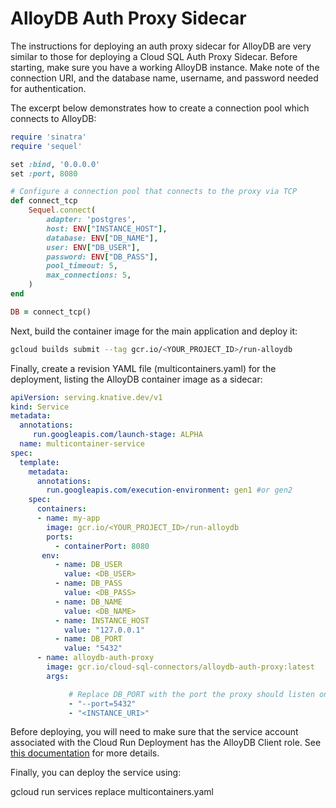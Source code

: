 # AlloyDB Auth Proxy Sidecar
The instructions for deploying an auth proxy sidecar for AlloyDB are very similar to those for deploying a Cloud SQL Auth Proxy Sidecar. Before starting, make sure you have a working AlloyDB instance. Make note of the connection URI, and the database name, username, and password needed for authentication.

The excerpt below demonstrates how to create a connection pool which connects to AlloyDB:

```ruby
require 'sinatra'
require 'sequel'

set :bind, '0.0.0.0'
set :port, 8080

# Configure a connection pool that connects to the proxy via TCP
def connect_tcp
    Sequel.connect(
        adapter: 'postgres',
        host: ENV["INSTANCE_HOST"],
        database: ENV["DB_NAME"],
        user: ENV["DB_USER"],
        password: ENV["DB_PASS"],
        pool_timeout: 5,
        max_connections: 5,
    )
end

DB = connect_tcp()
```

 Next, build the container image for the main application and deploy it:

```bash
gcloud builds submit --tag gcr.io/<YOUR_PROJECT_ID>/run-alloydb
```

Finally, create a revision YAML file (multicontainers.yaml) for the deployment, listing the AlloyDB container image as a sidecar:

```yaml
apiVersion: serving.knative.dev/v1
kind: Service
metadata:
  annotations: 
     run.googleapis.com/launch-stage: ALPHA
  name: multicontainer-service
spec:
  template:
    metadata:
      annotations:
        run.googleapis.com/execution-environment: gen1 #or gen2
    spec:
      containers:
      - name: my-app
        image: gcr.io/<YOUR_PROJECT_ID>/run-alloydb
        ports:
          - containerPort: 8080
       env:
          - name: DB_USER
            value: <DB_USER>
          - name: DB_PASS
            value: <DB_PASS>
          - name: DB_NAME
            value: <DB_NAME>
          - name: INSTANCE_HOST
            value: "127.0.0.1"
          - name: DB_PORT
            value: "5432"
      - name: alloydb-auth-proxy
        image: gcr.io/cloud-sql-connectors/alloydb-auth-proxy:latest
        args:

             # Replace DB_PORT with the port the proxy should listen on
             - "--port=5432"
             - "<INSTANCE_URI>"
```

Before deploying, you will need to make sure that the service account associated with the Cloud Run Deployment has the AlloyDB Client role. See [this documentation](https://cloud.google.com/alloydb/docs/reference/iam-roles-permissions) for more details.

Finally, you can deploy the service using:

gcloud run services replace multicontainers.yaml
